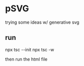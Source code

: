 # pSVG
trying some ideas w/ generative svg


## run
npx tsc --init
npx tsc -w

then run the html file